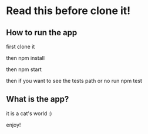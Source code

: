 # Read this before clone it!
## How to run the app

first clone it

then npm install

then npm start

then if you want to see the tests path or no run npm test

## What is the app?

it is a cat's world :)

enjoy!

